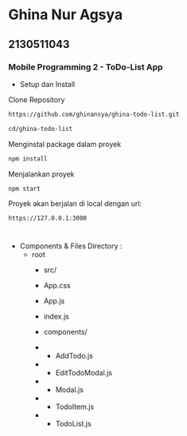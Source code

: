 # Ghina Nur Agsya
## 2130511043
### Mobile Programming 2 - ToDo-List App

- Setup dan Install

Clone Repository
```bash
https://github.com/ghinansya/ghina-todo-list.git
```
```bash
cd/ghina-todo-list
```

Menginstal package dalam proyek
```bash
npm install
```

Menjalankan proyek
```bash
npm start
```

Proyek akan berjalan di local dengan url:
```bash
https://127.0.0.1:3000
```

#

- Components & Files Directory :
  - root
     - src/
     - App.css
     - App.js
     - index.js
   
    - components/
    - - AddTodo.js
    - - EditTodoModal.js
    - - Modal.js
    - - TodoItem.js
    - - TodoList.js
     
#

